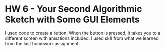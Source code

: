 # HW 6 - Your Second Algorithmic Sketch with Some GUI Elements

I used code to create a button. When the button is pressed, it takes you to a different screen with anmations included. I used skill from what we learned from the last homework assignment.

